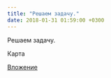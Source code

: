 ```yaml
---
title: "Решаем задачу."
date: 2018-01-31 01:59:00 +0300
---
```


Решаем задачу.

Карта

[Вложение](/assets/vk_photos/2/RiBrT5jK0V8.jpg)
